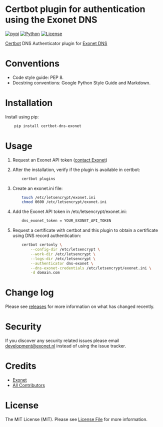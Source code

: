 # Certbot plugin for authentication using the Exonet DNS

[![pypi]](https://pypi.org/project/certbot-dns-exonet)
[![Python]](https://pypi.org/project/certbot-dns-exonet)
[![License]](https://github.com/exonet/certbot-dns-exonet/blob/master/LICENSE)

[Certbot] DNS Authenticator plugin for [Exonet DNS]


# Conventions
- Code style guide: PEP 8.
- Docstring conventions: Google Python Style Guide and Markdown.

# Installation
Install using pip:
```bash
    pip install certbot-dns-exonet
```

# Usage
1. Request an Exonet API token ([contact Exonet])

2. After the installation, verify if the plugin is available in certbot:
    ```bash
        certbot plugins
    ```
3. Create an exonet.ini file:
    ```bash
        touch /etc/letsencrypt/exonet.ini
        chmod 0600 /etc/letsencrypt/exonet.ini
    ```
3. Add the Exonet API token in /etc/letsencrypt/exonet.ini:
    ```bash
        dns_exonet_token = YOUR_EXONET_API_TOKEN
    ```
5. Request a certificate with certbot and this plugin to obtain a certificate using DNS record authentication:
    ```bash
        certbot certonly \
            --config-dir /etc/letsencrypt \
            --work-dir /etc/letsencrypt \
            --logs-dir /etc/letsencrypt \
            --authenticator dns-exonet \
            --dns-exonet-credentials /etc/letsencrypt/exonet.ini \
            -d domain.com
    ```

# Change log
Please see [releases] for more information on what has changed recently.

# Security
If you discover any security related issues please email [development@exonet.nl] instead of using the issue tracker.

# Credits
- [Exonet]
- [All Contributors]

# License
The MIT License (MIT). Please see [License File] for more information.

<!-- MARKDOWN LINKS & IMAGES -->
[pypi]: https://img.shields.io/pypi/v/certbot-dns-exonet.svg?style=flat-square
[Python]: https://img.shields.io/pypi/pyversions/certbot-dns-exonet.svg?style=flat-square
[License]:https://img.shields.io/pypi/l/certbot-dns-exonet.svg?style=flat-square
[Certbot]: https://certbot.eff.org
[Exonet DNS]: https://www.exonet.nl
[contact Exonet]: https://www.exonet.nl/contact
[releases]: https://github.com/exonet/certbot-dns-exonet/releases
[development@exonet.nl]: mailto:development@exonet.nl
[Exonet]: https://github.com/exonet
[All Contributors]: https://github.com/exonet/certbot-dns-exonet/graphs/contributors
[License File]: https://github.com/exonet/certbot-dns-exonet/blob/master/LICENSE
